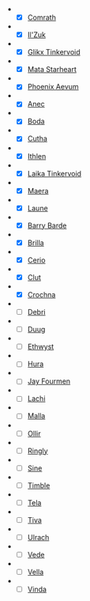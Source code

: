 - - [x] [Comrath](app://obsidian.md/Compendium/NPCs/Major%20NPCs/Comrath.md)
    
- - [x] [Il'Zuk](app://obsidian.md/Compendium/NPCs/Major%20NPCs/Il'Zuk.md)
    
- - [x] [Glikx Tinkervoid](app://obsidian.md/Compendium/NPCs/Major%20NPCs/Glikx%20Tinkervoid.md)
    
- - [x] [Mata Starheart](app://obsidian.md/Compendium/NPCs/Major%20NPCs/Mata%20Starheart.md)
    
- - [x] [Phoenix Aevum](app://obsidian.md/Compendium/NPCs/Major%20NPCs/Phoenix%20Aevum.md)
    
- - [x] [Anec](app://obsidian.md/Compendium/NPCs/Moderate%20NPCs/Anec.md)
    
- - [x] [Boda](app://obsidian.md/Compendium/NPCs/Moderate%20NPCs/Boda.md)
    
- - [x] [Cutha](app://obsidian.md/Compendium/NPCs/Moderate%20NPCs/Cutha.md)
    
- - [x] [Ithlen](app://obsidian.md/Compendium/NPCs/Moderate%20NPCs/Ithlen.md)
    
- - [x] [Laika Tinkervoid](app://obsidian.md/Compendium/NPCs/Moderate%20NPCs/Laika%20Tinkervoid.md)
    
- - [x] [Maera](app://obsidian.md/Compendium/NPCs/Moderate%20NPCs/Maera.md)
    
- - [x] [Laune](app://obsidian.md/Compendium/NPCs/Moderate%20NPCs/Laune.md)
    
- - [x] [Barry Barde](app://obsidian.md/Compendium/NPCs/Minor%20NPCs/Barry%20Barde.md)
    
- - [x] [Brilla](app://obsidian.md/Compendium/NPCs/Minor%20NPCs/Brilla.md)
    
- - [x] [Cerio](app://obsidian.md/Compendium/NPCs/Minor%20NPCs/Cerio.md)
    
- - [x] [Clut](app://obsidian.md/Compendium/NPCs/Minor%20NPCs/Clut.md)
    
- - [x] [Crochna](app://obsidian.md/Compendium/NPCs/Minor%20NPCs/Crochna.md)
    
- - [ ] [Debri](app://obsidian.md/Compendium/NPCs/Minor%20NPCs/Debri.md)
    
- - [ ] [Duug](app://obsidian.md/Compendium/NPCs/Minor%20NPCs/Duug.md)
    
- - [ ] [Ethwyst](app://obsidian.md/Compendium/NPCs/Minor%20NPCs/Ethwyst.md)
    
- - [ ] [Hura](app://obsidian.md/Compendium/NPCs/Minor%20NPCs/Hura.md)
    
- - [ ] [Jay Fourmen](app://obsidian.md/Compendium/NPCs/Minor%20NPCs/Jay%20Fourmen.md)
    
- - [ ] [Lachi](app://obsidian.md/Compendium/NPCs/Minor%20NPCs/Lachi.md)
    
- - [ ] [Malla](app://obsidian.md/Compendium/NPCs/Minor%20NPCs/Malla.md)
    
- - [ ] [Ollir](app://obsidian.md/Compendium/NPCs/Minor%20NPCs/Ollir.md)
    
- - [ ] [Ringly](app://obsidian.md/Compendium/NPCs/Minor%20NPCs/Ringly.md)
    
- - [ ] [Sine](app://obsidian.md/Compendium/NPCs/Minor%20NPCs/Sine.md)
    
- - [ ] [Timble](app://obsidian.md/Compendium/NPCs/Minor%20NPCs/Timble.md)
    
- - [ ] [Tela](app://obsidian.md/Compendium/NPCs/Minor%20NPCs/Tela.md)
    
- - [ ] [Tiva](app://obsidian.md/Compendium/NPCs/Minor%20NPCs/Tiva.md)
    
- - [ ] [Ulrach](app://obsidian.md/Compendium/NPCs/Minor%20NPCs/Ulrach.md)
    
- - [ ] [Vede](app://obsidian.md/Compendium/NPCs/Minor%20NPCs/Vede.md)
    
- - [ ] [Vella](app://obsidian.md/Compendium/NPCs/Minor%20NPCs/Vella.md)
    
- - [ ] [Vinda](app://obsidian.md/Compendium/NPCs/Minor%20NPCs/Vinda.md)